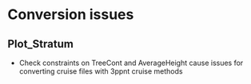 # Conversion issues
 ## Plot_Stratum
 - Check constraints on TreeCont and AverageHeight cause issues for converting cruise files with 3ppnt cruise methods